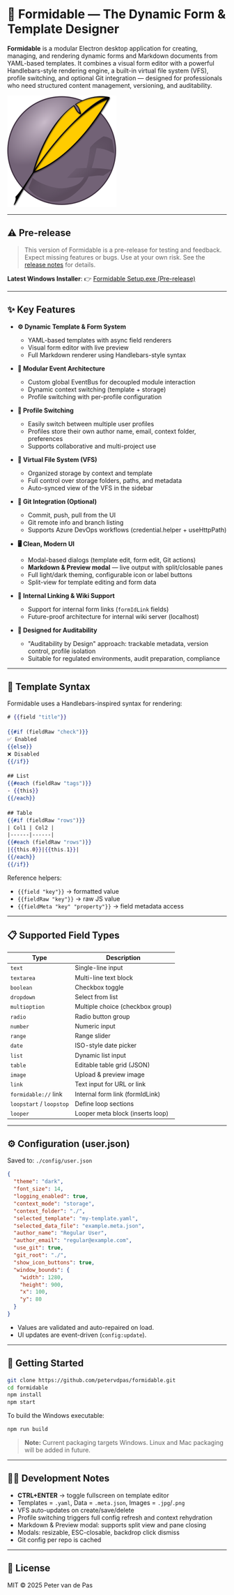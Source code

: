 # 🧾 Formidable — The Dynamic Form & Template Designer

**Formidable** is a modular Electron desktop application for creating, managing, and rendering dynamic forms and Markdown documents from YAML-based templates. It combines a visual form editor with a powerful Handlebars-style rendering engine, a built-in virtual file system (VFS), profile switching, and optional Git integration — designed for professionals who need structured content management, versioning, and auditability.

![Formidable](assets/formidable.png)

---

## ⚠️ Pre-release

> This version of Formidable is a pre-release for testing and feedback.
> Expect missing features or bugs. Use at your own risk.
> See the [release notes](https://github.com/petervdpas/Formidable/releases/tag/v1.6.0-pre) for details.

**Latest Windows Installer**:
👉 [Formidable Setup.exe (Pre-release)](https://github.com/petervdpas/Formidable/releases/download/v1.6.0-pre/Formidable.Setup.exe)

---

## ✨ Key Features

* **⚙️ Dynamic Template & Form System**

  * YAML-based templates with async field renderers
  * Visual form editor with live preview
  * Full Markdown renderer using Handlebars-style syntax

* **🧩 Modular Event Architecture**

  * Custom global EventBus for decoupled module interaction
  * Dynamic context switching (template + storage)
  * Profile switching with per-profile configuration

* **👥 Profile Switching**

  * Easily switch between multiple user profiles
  * Profiles store their own author name, email, context folder, preferences
  * Supports collaborative and multi-project use

* **📁 Virtual File System (VFS)**

  * Organized storage by context and template
  * Full control over storage folders, paths, and metadata
  * Auto-synced view of the VFS in the sidebar

* **🔀 Git Integration (Optional)**

  * Commit, push, pull from the UI
  * Git remote info and branch listing
  * Supports Azure DevOps workflows (credential.helper + useHttpPath)

* **🖥️ Clean, Modern UI**

  * Modal-based dialogs (template edit, form edit, Git actions)
  * **Markdown & Preview modal** — live output with split/closable panes
  * Full light/dark theming, configurable icon or label buttons
  * Split-view for template editing and form data

* **🔗 Internal Linking & Wiki Support**

  * Support for internal form links (`formIdLink` fields)
  * Future-proof architecture for internal wiki server (localhost)

* **🔎 Designed for Auditability**

  * "Auditability by Design" approach: trackable metadata, version control, profile isolation
  * Suitable for regulated environments, audit preparation, compliance

---

## 🧠 Template Syntax

Formidable uses a Handlebars-inspired syntax for rendering:

```handlebars
# {{field "title"}}

{{#if (fieldRaw "check")}}
✅ Enabled
{{else}}
❌ Disabled
{{/if}}

## List
{{#each (fieldRaw "tags")}}
- {{this}}
{{/each}}

## Table
{{#if (fieldRaw "rows")}}
| Col1 | Col2 |
|------|------|
{{#each (fieldRaw "rows")}}
|{{this.0}}|{{this.1}}|
{{/each}}
{{/if}}
```

Reference helpers:

* `{{field "key"}}` → formatted value
* `{{fieldRaw "key"}}` → raw JS value
* `{{fieldMeta "key" "property"}}` → field metadata access

---

## 📋 Supported Field Types

| Type                     | Description                      |
| ------------------------ | -------------------------------- |
| `text`                   | Single-line input                |
| `textarea`               | Multi-line text block            |
| `boolean`                | Checkbox toggle                  |
| `dropdown`               | Select from list                 |
| `multioption`            | Multiple choice (checkbox group) |
| `radio`                  | Radio button group               |
| `number`                 | Numeric input                    |
| `range`                  | Range slider                     |
| `date`                   | ISO-style date picker            |
| `list`                   | Dynamic list input               |
| `table`                  | Editable table grid (JSON)       |
| `image`                  | Upload & preview image           |
| `link`                   | Text input for URL or link       |
| `formidable://` link     | Internal form link (formIdLink)  |
| `loopstart` / `loopstop` | Define loop sections             |
| `looper`                 | Looper meta block (inserts loop) |

---

## ⚙️ Configuration (user.json)

Saved to: `./config/user.json`

```json
{
  "theme": "dark",
  "font_size": 14,
  "logging_enabled": true,
  "context_mode": "storage",
  "context_folder": "./",
  "selected_template": "my-template.yaml",
  "selected_data_file": "example.meta.json",
  "author_name": "Regular User",
  "author_email": "regular@example.com",
  "use_git": true,
  "git_root": "./",
  "show_icon_buttons": true,
  "window_bounds": {
    "width": 1280,
    "height": 900,
    "x": 100,
    "y": 80
  }
}
```

* Values are validated and auto-repaired on load.
* UI updates are event-driven (`config:update`).

---

## 🚀 Getting Started

```bash
git clone https://github.com/petervdpas/formidable.git
cd formidable
npm install
npm start
```

To build the Windows executable:

```bash
npm run build
```

> **Note:** Current packaging targets Windows.
> Linux and Mac packaging will be added in future.

---

## 🧑‍💻 Development Notes

* **CTRL+ENTER** → toggle fullscreen on template editor
* Templates = `.yaml`, Data = `.meta.json`, Images = `.jpg`/`.png`
* VFS auto-updates on create/save/delete
* Profile switching triggers full config refresh and context rehydration
* Markdown & Preview modal: supports split view and pane closing
* Modals: resizable, ESC-closable, backdrop click dismiss
* Git config per repo is cached

---

## 📜 License

MIT © 2025 Peter van de Pas
